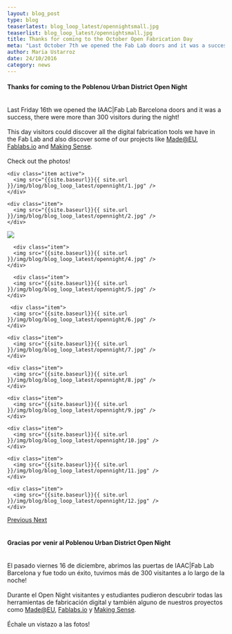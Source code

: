 ```yaml
---
layout: blog_post
type: blog
teaserlatest: blog_loop_latest/opennightsmall.jpg
teaserlist: blog_loop_latest/opennightsmall.jpg
title: Thanks for coming to the October Open Fabrication Day
meta: "Last October 7th we opened the Fab Lab doors and it was a success, check out the photos!"
author: Maria Ustarroz
date: 24/10/2016
category: news
---
```


<h4>Thanks for coming to the Poblenou Urban District Open Night</h4>
<br>
Last Friday 16th we opened the IAAC|Fab Lab Barcelona doors and it was a success, there were more than 300 visitors during the night!<br>
<br>
This day visitors could discover all the digital fabrication tools we have in the Fab Lab and also discover some of our projects like <a href="http://madeat.eu/">Made@EU</a>, <a href="http://fablabs.io/">Fablabs.io</a> and <a href="http://making-sense.eu/">Making Sense</a>.<br>
<br>
Check out the photos!<br>



<!----- Image Slider ----------------------------- Image Slider -------------->


<div id="carousel-example-generic" class="carousel slide" data-ride="carousel">

<!--------------- Wrapper for slides --------------->

  <div class="carousel-inner" role="listbox">
   
    <div class="item active">
      <img src="{{site.baseurl}}{{ site.url }}/img/blog/blog_loop_latest/opennight/1.jpg" />
    </div>
    
    <div class="item">
      <img src="{{site.baseurl}}{{ site.url }}/img/blog/blog_loop_latest/opennight/2.jpg" />
    </div>

  <div class="item">
      <img src="{{site.baseurl}}{{ site.url }}/img/blog/blog_loop_latest/opennight/3.jpg" />
    </div>
    
      <div class="item">
      <img src="{{site.baseurl}}{{ site.url }}/img/blog/blog_loop_latest/opennight/4.jpg" />
    </div>
    
      <div class="item">
      <img src="{{site.baseurl}}{{ site.url }}/img/blog/blog_loop_latest/opennight/5.jpg" />
    </div>
     
     <div class="item">
      <img src="{{site.baseurl}}{{ site.url }}/img/blog/blog_loop_latest/opennight/6.jpg" />
    </div>
    
    <div class="item">
      <img src="{{site.baseurl}}{{ site.url }}/img/blog/blog_loop_latest/opennight/7.jpg" />
    </div>
    
    <div class="item">
      <img src="{{site.baseurl}}{{ site.url }}/img/blog/blog_loop_latest/opennight/8.jpg" />
    </div>
    
    <div class="item">
      <img src="{{site.baseurl}}{{ site.url }}/img/blog/blog_loop_latest/opennight/9.jpg" />
    </div>
    
    <div class="item">
      <img src="{{site.baseurl}}{{ site.url }}/img/blog/blog_loop_latest/opennight/10.jpg" />
    </div>
    
    <div class="item">
      <img src="{{site.baseurl}}{{ site.url }}/img/blog/blog_loop_latest/opennight/11.jpg" />
    </div>
    
    <div class="item">
      <img src="{{site.baseurl}}{{ site.url }}/img/blog/blog_loop_latest/opennight/12.jpg" />
    </div>
    
  </div>

<!-------------------- Controls --------------------->

  <a class="left carousel-control" href="#carousel-example-generic" role="button" data-slide="prev">
    <span class="glyphicon glyphicon-chevron-left" aria-hidden="true"></span>
    <span class="sr-only">Previous</span>
  </a>
  <a class="right carousel-control" href="#carousel-example-generic" role="button" data-slide="next">
    <span class="glyphicon glyphicon-chevron-right" aria-hidden="true"></span>
    <span class="sr-only">Next</span>
  </a>
</div>

<br>

<h4>Gracias por venir al Poblenou Urban District Open Night</h4>
<br>
El pasado viernes 16 de diciembre, abrimos las puertas de IAAC|Fab Lab Barcelona y fue todo un éxito, tuvimos más de 300 visitantes a lo largo de la noche!<br>
<br>
Durante el Open Night visitantes y estudiantes pudieron descubrir todas las herramientas de fabricación digital y también alguno de nuestros proyectos como <a href="http://madeat.eu/">Made@EU</a>, <a href="http://fablabs.io/">Fablabs.io</a> y <a href="http://making-sense.eu/">Making Sense</a>.<br>
<br>
Échale un vistazo a las fotos!<br>





